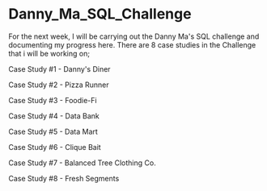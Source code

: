 # Danny_Ma_SQL_Challenge
For the next week, I will be carrying out the Danny Ma's SQL challenge and documenting my progress here. There are 8 case studies in the Challenge that i will be working on;

Case Study #1 - Danny's Diner

Case Study #2 - Pizza Runner

Case Study #3 - Foodie-Fi

Case Study #4 - Data Bank

Case Study #5 - Data Mart

Case Study #6 - Clique Bait

Case Study #7 - Balanced Tree Clothing Co.

Case Study #8 - Fresh Segments

